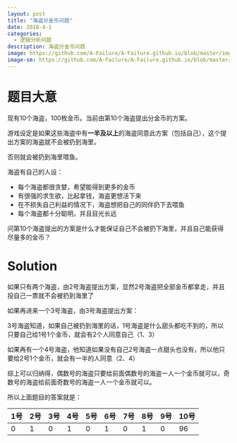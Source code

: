 ```yaml
---
layout: post
title: "海盗分金币问题"
date: 2018-4-1
categories:
  - 逻辑分析问题
description: 海盗分金币问题
image: https://github.com/A-Failure/A-Failure.github.io/blob/master/img/15.jpg?raw=true
image-sm: https://github.com/A-Failure/A-Failure.github.io/blob/master/img/15.jpg?raw=true
---
```

# 题目大意


现有10个海盗，100枚金币。当前由第10个海盗提出分金币的方案。

游戏设定是如果这些海盗中有**一半及以上**的海盗同意此方案（包括自己），这个提出方案的海盗就不会被扔到海里。

否则就会被扔到海里喂鱼。

海盗有自己的人设：

+ 每个海盗都很贪婪，希望能得到更多的金币
+ 有很强的求生欲，比起拿钱，海盗更想活下来
+ 在不损失自己利益的情况下，海盗想把自己的同伴扔下去喂鱼
+ 每个海盗都十分聪明，并且目光长远

问第10个海盗提出的方案是什么才能保证自己不会被扔下海里，并且自己能获得尽量多的金币？





# Solution

如果只有两个海盗，由2号海盗提出方案，显然2号海盗把全部金币都拿走，并且投自己一票就不会被扔到海里了

如果再进来一个3号海盗，由3号海盗提出方案：

3号海盗知道，如果自己被扔到海里的话，1号海盗是什么甜头都吃不到的，所以只要自己给1号1个金币，就会有2个人同意自己（1、3）

如果再有一个4号海盗，他知道如果没有自己2号海盗一点甜头也没有，所以他只要给2号1个金币，就会有一半的人同意（2、4）

综上可以归纳得，偶数号的海盗只要给前面偶数号的海盗一人一个金币就可以，奇数号的海盗给前面奇数号的海盗一人一个金币就可以。

所以上面题目的答案就是：

| 1号  | 2号  | 3号  | 4号  | 5号  | 6号  | 7号  | 8号  | 9号  | 10号 |
| ---- | ---- | ---- | ---- | ---- | ---- | ---- | ---- | ---- | ---- |
| 0    | 1    | 0    | 1    | 0    | 1    | 0    | 1    | 0    | 96   |

